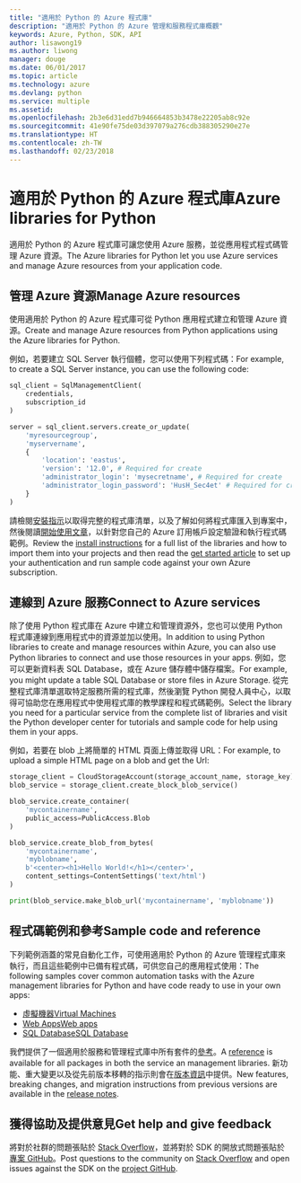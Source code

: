 ```yaml
---
title: "適用於 Python 的 Azure 程式庫"
description: "適用於 Python 的 Azure 管理和服務程式庫概觀"
keywords: Azure, Python, SDK, API
author: lisawong19
ms.author: liwong
manager: douge
ms.date: 06/01/2017
ms.topic: article
ms.technology: azure
ms.devlang: python
ms.service: multiple
ms.assetid: 
ms.openlocfilehash: 2b3e6d31edd7b946664853b3478e22205ab8c92e
ms.sourcegitcommit: 41e90fe75de03d397079a276cdb388305290e27e
ms.translationtype: HT
ms.contentlocale: zh-TW
ms.lasthandoff: 02/23/2018
---
```

# <a name="azure-libraries-for-python"></a><span data-ttu-id="53e53-104">適用於 Python 的 Azure 程式庫</span><span class="sxs-lookup"><span data-stu-id="53e53-104">Azure libraries for Python</span></span>

<span data-ttu-id="53e53-105">適用於 Python 的 Azure 程式庫可讓您使用 Azure 服務，並從應用程式程式碼管理 Azure 資源。</span><span class="sxs-lookup"><span data-stu-id="53e53-105">The Azure libraries for Python let you use Azure services and manage Azure resources from your application code.</span></span> 

## <a name="manage-azure-resources"></a><span data-ttu-id="53e53-106">管理 Azure 資源</span><span class="sxs-lookup"><span data-stu-id="53e53-106">Manage Azure resources</span></span>

<span data-ttu-id="53e53-107">使用適用於 Python 的 Azure 程式庫可從 Python 應用程式建立和管理 Azure 資源。</span><span class="sxs-lookup"><span data-stu-id="53e53-107">Create and manage Azure resources from Python applications using the Azure libraries for Python.</span></span>

<span data-ttu-id="53e53-108">例如，若要建立 SQL Server 執行個體，您可以使用下列程式碼：</span><span class="sxs-lookup"><span data-stu-id="53e53-108">For example, to create a SQL Server instance, you can use the following code:</span></span>

```python
sql_client = SqlManagementClient(
    credentials,
    subscription_id
)

server = sql_client.servers.create_or_update(
    'myresourcegroup',
    'myservername',
    {
        'location': 'eastus',
        'version': '12.0', # Required for create
        'administrator_login': 'mysecretname', # Required for create
        'administrator_login_password': 'HusH_Sec4et' # Required for create
    }
)
```

<span data-ttu-id="53e53-109">請檢閱[安裝指示](python-sdk-azure-install.md)以取得完整的程式庫清單，以及了解如何將程式庫匯入到專案中，然後閱讀[開始使用文章](python-sdk-azure-get-started.yml)，以針對您自己的 Azure 訂用帳戶設定驗證和執行程式碼範例。</span><span class="sxs-lookup"><span data-stu-id="53e53-109">Review the [install instructions](python-sdk-azure-install.md) for a full list of the libraries and how to import them into your projects and then read the [get started article](python-sdk-azure-get-started.yml) to set up your authentication and run sample code against your own Azure subscription.</span></span>

## <a name="connect-to-azure-services"></a><span data-ttu-id="53e53-110">連線到 Azure 服務</span><span class="sxs-lookup"><span data-stu-id="53e53-110">Connect to Azure services</span></span>

<span data-ttu-id="53e53-111">除了使用 Python 程式庫在 Azure 中建立和管理資源外，您也可以使用 Python 程式庫連線到應用程式中的資源並加以使用。</span><span class="sxs-lookup"><span data-stu-id="53e53-111">In addition to using Python libraries to create and manage resources within Azure, you can also use Python libraries to connect and use those resources in your apps.</span></span> <span data-ttu-id="53e53-112">例如，您可以更新資料表 SQL Database，或在 Azure 儲存體中儲存檔案。</span><span class="sxs-lookup"><span data-stu-id="53e53-112">For example, you might update a table SQL Database or store files in Azure Storage.</span></span> <span data-ttu-id="53e53-113">從完整程式庫清單選取特定服務所需的程式庫，然後瀏覽 Python 開發人員中心，以取得可協助您在應用程式中使用程式庫的教學課程和程式碼範例。</span><span class="sxs-lookup"><span data-stu-id="53e53-113">Select the library you need for a particular service from the complete list of libraries and visit the Python developer center for tutorials and sample code for help using them in your apps.</span></span>

<span data-ttu-id="53e53-114">例如，若要在 blob 上將簡單的 HTML 頁面上傳並取得 URL：</span><span class="sxs-lookup"><span data-stu-id="53e53-114">For example, to upload a simple HTML page on a blob and get the Url:</span></span>

```python
storage_client = CloudStorageAccount(storage_account_name, storage_key)
blob_service = storage_client.create_block_blob_service()

blob_service.create_container(
    'mycontainername',
    public_access=PublicAccess.Blob
)

blob_service.create_blob_from_bytes(
    'mycontainername',
    'myblobname',
    b'<center><h1>Hello World!</h1></center>',
    content_settings=ContentSettings('text/html')
)

print(blob_service.make_blob_url('mycontainername', 'myblobname'))
```

## <a name="sample-code-and-reference"></a><span data-ttu-id="53e53-115">程式碼範例和參考</span><span class="sxs-lookup"><span data-stu-id="53e53-115">Sample code and reference</span></span>
<span data-ttu-id="53e53-116">下列範例涵蓋的常見自動化工作，可使用適用於 Python 的 Azure 管理程式庫來執行，而且這些範例中已備有程式碼，可供您自己的應用程式使用：</span><span class="sxs-lookup"><span data-stu-id="53e53-116">The following samples cover common automation tasks with the Azure management libraries for Python and have code ready to use in your own apps:</span></span>
- [<span data-ttu-id="53e53-117">虛擬機器</span><span class="sxs-lookup"><span data-stu-id="53e53-117">Virtual Machines</span></span>](python-sdk-azure-virtual-machine-samples.md)
- [<span data-ttu-id="53e53-118">Web Apps</span><span class="sxs-lookup"><span data-stu-id="53e53-118">Web apps</span></span>](python-sdk-azure-web-apps-samples.md)
- [<span data-ttu-id="53e53-119">SQL Database</span><span class="sxs-lookup"><span data-stu-id="53e53-119">SQL Database</span></span>](python-sdk-azure-sql-database-samples.md)

<span data-ttu-id="53e53-120">我們提供了一個適用於服務和管理程式庫中所有套件的[參考](/python/api/overview/azure)。</span><span class="sxs-lookup"><span data-stu-id="53e53-120">A [reference](/python/api/overview/azure) is available for all packages in both the service an management libraries.</span></span> <span data-ttu-id="53e53-121">新功能、重大變更以及從先前版本移轉的指示則會在[版本資訊](python-sdk-azure-release-notes.md)中提供。</span><span class="sxs-lookup"><span data-stu-id="53e53-121">New features, breaking changes, and migration instructions from previous versions are available in the [release notes](python-sdk-azure-release-notes.md).</span></span> 

## <a name="get-help-and-give-feedback"></a><span data-ttu-id="53e53-122">獲得協助及提供意見</span><span class="sxs-lookup"><span data-stu-id="53e53-122">Get help and give feedback</span></span>

<span data-ttu-id="53e53-123">將對於社群的問題張貼於 [Stack Overflow](http://stackoverflow.com/questions/tagged/azure-sdk-python)，並將對於 SDK 的開放式問題張貼於[專案 GitHub](https://github.com/Azure/azure-sdk-for-python)。</span><span class="sxs-lookup"><span data-stu-id="53e53-123">Post questions to the community on [Stack Overflow](http://stackoverflow.com/questions/tagged/azure-sdk-python) and open issues against the SDK on the [project GitHub](https://github.com/Azure/azure-sdk-for-python).</span></span>
